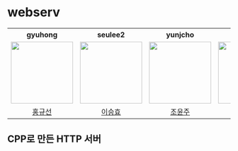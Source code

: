 # webserv

<table align="center">
  <th>gyuhong</th>
  <th>seulee2</th>
  <th>yunjcho</th>
  <th>hujeong</th>
  <tr>
    <td><img src="https://avatars.githubusercontent.com/u/108771739?v=4" width="140" height="140"/></td>
    <td><img src="https://avatars.githubusercontent.com/u/96572410?v=4" width="140" height="140"/></td>
    <td><img src="https://avatars.githubusercontent.com/u/73283078?v=4" width="140" height="140"/></td>
    <td><img src="https://avatars.githubusercontent.com/u/114281631?v=4" width="140" height="140"/></td>
  </tr>
  <tr>
    <td align="center"><a href="https://github.com/guune">홍규선</a>
    </td>
    <td align="center"><a href="https://github.com/sngsho">이승효</a>
    </td>
    <td align="center"><a href="https://github.com/YunjooCho">조윤주</a>
    </td>
    <td align="center"><a href="https://github.com/heehoh">정희호</a>
    </td>
  </tr>
</table>

## CPP로 만든 HTTP 서버
